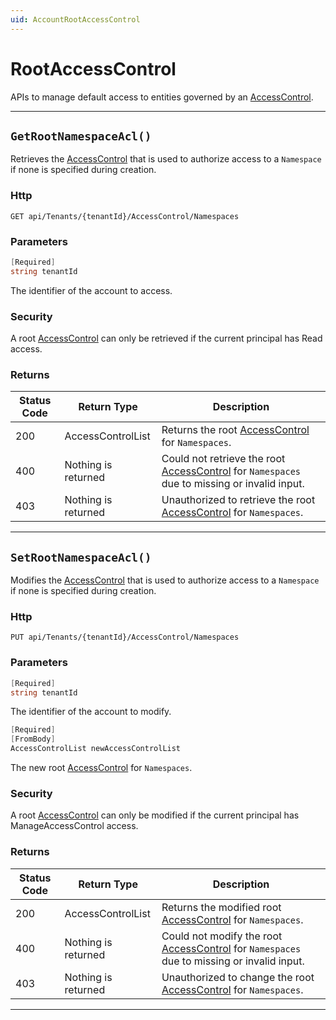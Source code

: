 ```yaml
---
uid: AccountRootAccessControl
---
```


# RootAccessControl

APIs to manage default access to entities governed by an [AccessControl](xref:accessControl).

***

## `GetRootNamespaceAcl()`

Retrieves the [AccessControl](xref:accessControl) that is used to authorize access to a `Namespace` if none is specified during creation.

### Http

`GET api/Tenants/{tenantId}/AccessControl/Namespaces`

### Parameters

```csharp
[Required]
string tenantId
```

The identifier of the account to access.


### Security

A root [AccessControl](xref:accessControl) can only be retrieved if the current principal has Read access.

### Returns

| Status Code | Return Type | Description | 
 | --- | --- | ---  | 
| 200 | AccessControlList | Returns the root [AccessControl](xref:accessControl) for `Namespaces`. | 
| 400 | Nothing is returned | Could not retrieve the root [AccessControl](xref:accessControl) for `Namespaces` due to missing or invalid input. | 
| 403 | Nothing is returned | Unauthorized to retrieve the root [AccessControl](xref:accessControl) for `Namespaces`. | 


***
## `SetRootNamespaceAcl()`

Modifies the [AccessControl](xref:accessControl) that is used to authorize access to a `Namespace` if none is specified during creation.

### Http

`PUT api/Tenants/{tenantId}/AccessControl/Namespaces`

### Parameters

```csharp
[Required]
string tenantId
```

The identifier of the account to modify.
```csharp
[Required]
[FromBody]
AccessControlList newAccessControlList
```

The new root [AccessControl](xref:accessControl) for `Namespaces`.


### Security

A root [AccessControl](xref:accessControl) can only be modified if the current principal has ManageAccessControl access.

### Returns

| Status Code | Return Type | Description | 
 | --- | --- | ---  | 
| 200 | AccessControlList | Returns the modified root [AccessControl](xref:accessControl) for `Namespaces`. | 
| 400 | Nothing is returned | Could not modify the root [AccessControl](xref:accessControl) for `Namespaces` due to missing or invalid input. | 
| 403 | Nothing is returned | Unauthorized to change the root [AccessControl](xref:accessControl) for `Namespaces`. | 


***
